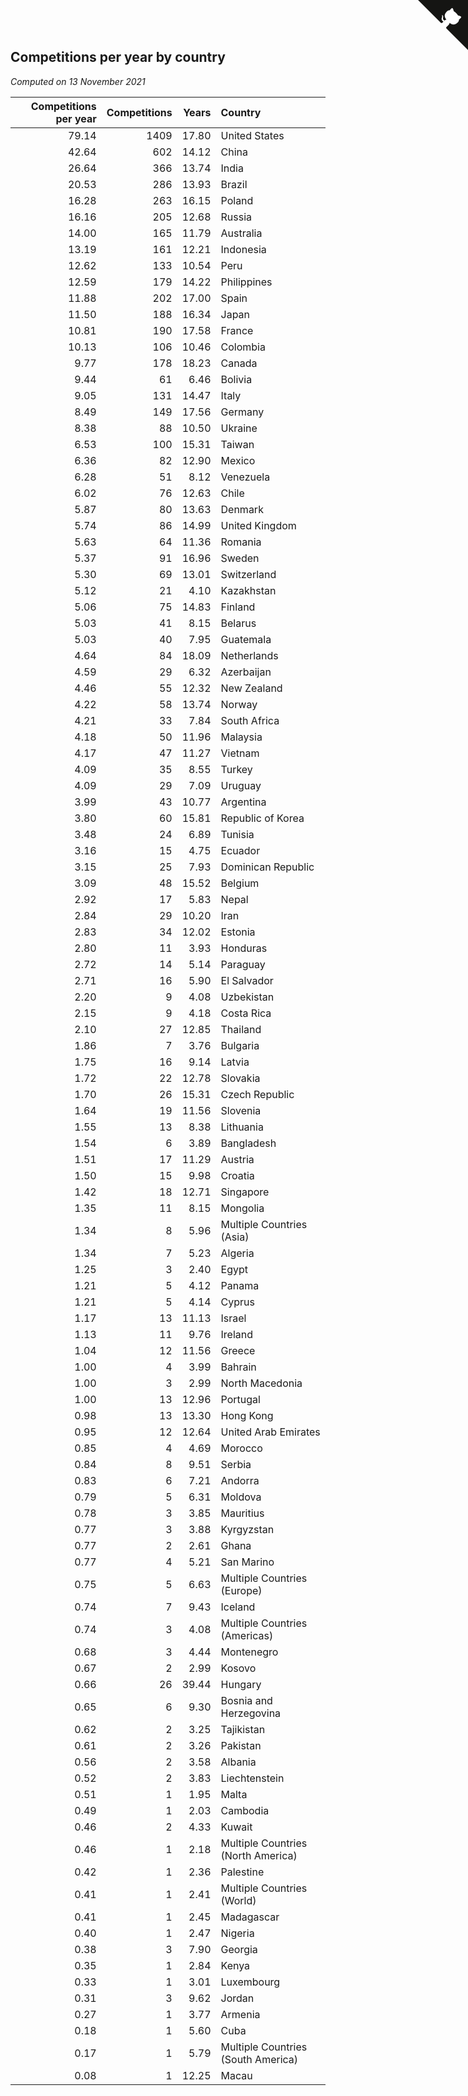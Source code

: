 ## Competitions per year by country

*Computed on 13 November 2021*

| Competitions per year | Competitions | Years | Country |
| ---: | ---: | ---: | :--- |
| 79.14 | 1409 | 17.80 | United States |
| 42.64 | 602 | 14.12 | China |
| 26.64 | 366 | 13.74 | India |
| 20.53 | 286 | 13.93 | Brazil |
| 16.28 | 263 | 16.15 | Poland |
| 16.16 | 205 | 12.68 | Russia |
| 14.00 | 165 | 11.79 | Australia |
| 13.19 | 161 | 12.21 | Indonesia |
| 12.62 | 133 | 10.54 | Peru |
| 12.59 | 179 | 14.22 | Philippines |
| 11.88 | 202 | 17.00 | Spain |
| 11.50 | 188 | 16.34 | Japan |
| 10.81 | 190 | 17.58 | France |
| 10.13 | 106 | 10.46 | Colombia |
| 9.77 | 178 | 18.23 | Canada |
| 9.44 | 61 | 6.46 | Bolivia |
| 9.05 | 131 | 14.47 | Italy |
| 8.49 | 149 | 17.56 | Germany |
| 8.38 | 88 | 10.50 | Ukraine |
| 6.53 | 100 | 15.31 | Taiwan |
| 6.36 | 82 | 12.90 | Mexico |
| 6.28 | 51 | 8.12 | Venezuela |
| 6.02 | 76 | 12.63 | Chile |
| 5.87 | 80 | 13.63 | Denmark |
| 5.74 | 86 | 14.99 | United Kingdom |
| 5.63 | 64 | 11.36 | Romania |
| 5.37 | 91 | 16.96 | Sweden |
| 5.30 | 69 | 13.01 | Switzerland |
| 5.12 | 21 | 4.10 | Kazakhstan |
| 5.06 | 75 | 14.83 | Finland |
| 5.03 | 41 | 8.15 | Belarus |
| 5.03 | 40 | 7.95 | Guatemala |
| 4.64 | 84 | 18.09 | Netherlands |
| 4.59 | 29 | 6.32 | Azerbaijan |
| 4.46 | 55 | 12.32 | New Zealand |
| 4.22 | 58 | 13.74 | Norway |
| 4.21 | 33 | 7.84 | South Africa |
| 4.18 | 50 | 11.96 | Malaysia |
| 4.17 | 47 | 11.27 | Vietnam |
| 4.09 | 35 | 8.55 | Turkey |
| 4.09 | 29 | 7.09 | Uruguay |
| 3.99 | 43 | 10.77 | Argentina |
| 3.80 | 60 | 15.81 | Republic of Korea |
| 3.48 | 24 | 6.89 | Tunisia |
| 3.16 | 15 | 4.75 | Ecuador |
| 3.15 | 25 | 7.93 | Dominican Republic |
| 3.09 | 48 | 15.52 | Belgium |
| 2.92 | 17 | 5.83 | Nepal |
| 2.84 | 29 | 10.20 | Iran |
| 2.83 | 34 | 12.02 | Estonia |
| 2.80 | 11 | 3.93 | Honduras |
| 2.72 | 14 | 5.14 | Paraguay |
| 2.71 | 16 | 5.90 | El Salvador |
| 2.20 | 9 | 4.08 | Uzbekistan |
| 2.15 | 9 | 4.18 | Costa Rica |
| 2.10 | 27 | 12.85 | Thailand |
| 1.86 | 7 | 3.76 | Bulgaria |
| 1.75 | 16 | 9.14 | Latvia |
| 1.72 | 22 | 12.78 | Slovakia |
| 1.70 | 26 | 15.31 | Czech Republic |
| 1.64 | 19 | 11.56 | Slovenia |
| 1.55 | 13 | 8.38 | Lithuania |
| 1.54 | 6 | 3.89 | Bangladesh |
| 1.51 | 17 | 11.29 | Austria |
| 1.50 | 15 | 9.98 | Croatia |
| 1.42 | 18 | 12.71 | Singapore |
| 1.35 | 11 | 8.15 | Mongolia |
| 1.34 | 8 | 5.96 | Multiple Countries (Asia) |
| 1.34 | 7 | 5.23 | Algeria |
| 1.25 | 3 | 2.40 | Egypt |
| 1.21 | 5 | 4.12 | Panama |
| 1.21 | 5 | 4.14 | Cyprus |
| 1.17 | 13 | 11.13 | Israel |
| 1.13 | 11 | 9.76 | Ireland |
| 1.04 | 12 | 11.56 | Greece |
| 1.00 | 4 | 3.99 | Bahrain |
| 1.00 | 3 | 2.99 | North Macedonia |
| 1.00 | 13 | 12.96 | Portugal |
| 0.98 | 13 | 13.30 | Hong Kong |
| 0.95 | 12 | 12.64 | United Arab Emirates |
| 0.85 | 4 | 4.69 | Morocco |
| 0.84 | 8 | 9.51 | Serbia |
| 0.83 | 6 | 7.21 | Andorra |
| 0.79 | 5 | 6.31 | Moldova |
| 0.78 | 3 | 3.85 | Mauritius |
| 0.77 | 3 | 3.88 | Kyrgyzstan |
| 0.77 | 2 | 2.61 | Ghana |
| 0.77 | 4 | 5.21 | San Marino |
| 0.75 | 5 | 6.63 | Multiple Countries (Europe) |
| 0.74 | 7 | 9.43 | Iceland |
| 0.74 | 3 | 4.08 | Multiple Countries (Americas) |
| 0.68 | 3 | 4.44 | Montenegro |
| 0.67 | 2 | 2.99 | Kosovo |
| 0.66 | 26 | 39.44 | Hungary |
| 0.65 | 6 | 9.30 | Bosnia and Herzegovina |
| 0.62 | 2 | 3.25 | Tajikistan |
| 0.61 | 2 | 3.26 | Pakistan |
| 0.56 | 2 | 3.58 | Albania |
| 0.52 | 2 | 3.83 | Liechtenstein |
| 0.51 | 1 | 1.95 | Malta |
| 0.49 | 1 | 2.03 | Cambodia |
| 0.46 | 2 | 4.33 | Kuwait |
| 0.46 | 1 | 2.18 | Multiple Countries (North America) |
| 0.42 | 1 | 2.36 | Palestine |
| 0.41 | 1 | 2.41 | Multiple Countries (World) |
| 0.41 | 1 | 2.45 | Madagascar |
| 0.40 | 1 | 2.47 | Nigeria |
| 0.38 | 3 | 7.90 | Georgia |
| 0.35 | 1 | 2.84 | Kenya |
| 0.33 | 1 | 3.01 | Luxembourg |
| 0.31 | 3 | 9.62 | Jordan |
| 0.27 | 1 | 3.77 | Armenia |
| 0.18 | 1 | 5.60 | Cuba |
| 0.17 | 1 | 5.79 | Multiple Countries (South America) |
| 0.08 | 1 | 12.25 | Macau |


<a href="https://github.com/jonatanklosko/wca_statistics" class="github-corner" aria-label="View source on Github"><svg width="80" height="80" viewBox="0 0 250 250" style="fill:#151513; color:#fff; position: absolute; top: 0; border: 0; right: 0;" aria-hidden="true"><path d="M0,0 L115,115 L130,115 L142,142 L250,250 L250,0 Z"></path><path d="M128.3,109.0 C113.8,99.7 119.0,89.6 119.0,89.6 C122.0,82.7 120.5,78.6 120.5,78.6 C119.2,72.0 123.4,76.3 123.4,76.3 C127.3,80.9 125.5,87.3 125.5,87.3 C122.9,97.6 130.6,101.9 134.4,103.2" fill="currentColor" style="transform-origin: 130px 106px;" class="octo-arm"></path><path d="M115.0,115.0 C114.9,115.1 118.7,116.5 119.8,115.4 L133.7,101.6 C136.9,99.2 139.9,98.4 142.2,98.6 C133.8,88.0 127.5,74.4 143.8,58.0 C148.5,53.4 154.0,51.2 159.7,51.0 C160.3,49.4 163.2,43.6 171.4,40.1 C171.4,40.1 176.1,42.5 178.8,56.2 C183.1,58.6 187.2,61.8 190.9,65.4 C194.5,69.0 197.7,73.2 200.1,77.6 C213.8,80.2 216.3,84.9 216.3,84.9 C212.7,93.1 206.9,96.0 205.4,96.6 C205.1,102.4 203.0,107.8 198.3,112.5 C181.9,128.9 168.3,122.5 157.7,114.1 C157.9,116.9 156.7,120.9 152.7,124.9 L141.0,136.5 C139.8,137.7 141.6,141.9 141.8,141.8 Z" fill="currentColor" class="octo-body"></path></svg></a><style>.github-corner:hover .octo-arm{animation:octocat-wave 560ms ease-in-out}@keyframes octocat-wave{0%,100%{transform:rotate(0)}20%,60%{transform:rotate(-25deg)}40%,80%{transform:rotate(10deg)}}@media (max-width:500px){.github-corner:hover .octo-arm{animation:none}.github-corner .octo-arm{animation:octocat-wave 560ms ease-in-out}}</style>
